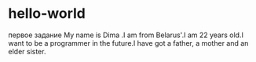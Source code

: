 # hello-world
первое задание 
My name is Dima .I am from Belarus'.I am 22 years old.I want to be a programmer in the future.I have got a father, a mother and an elder sister.
